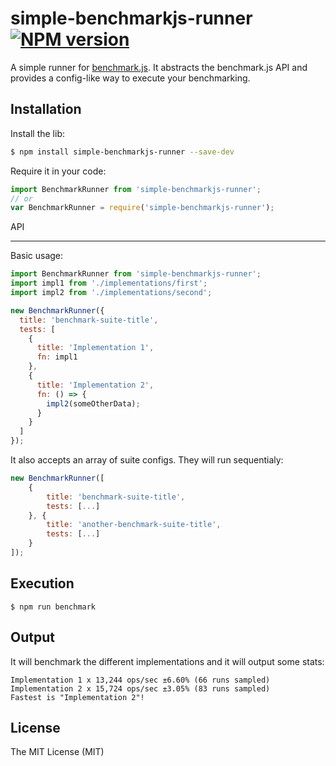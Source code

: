 simple-benchmarkjs-runner [![NPM version](https://badge.fury.io/js/simple-benchmarkjs-runner.svg)](http://badge.fury.io/js/simple-benchmarkjs-runner)
=============

A simple runner for [benchmark.js](https://benchmarkjs.com/). 
It abstracts the benchmark.js API and provides a config-like way to execute your benchmarking.

Installation
------------

Install the lib:

```sh
$ npm install simple-benchmarkjs-runner --save-dev
```

Require it in your code:

```javascript
import BenchmarkRunner from 'simple-benchmarkjs-runner';
// or
var BenchmarkRunner = require('simple-benchmarkjs-runner');
```


API
___

Basic usage:

```javascript
import BenchmarkRunner from 'simple-benchmarkjs-runner';
import impl1 from './implementations/first';
import impl2 from './implementations/second';

new BenchmarkRunner({
  title: 'benchmark-suite-title',
  tests: [
    {
      title: 'Implementation 1',
      fn: impl1
    },
    {
      title: 'Implementation 2',
      fn: () => {
        impl2(someOtherData);
      }
    }
  ]
});
```

It also accepts an array of suite configs. They will run sequentialy:

```javascript
new BenchmarkRunner([
    {
        title: 'benchmark-suite-title',
        tests: [...]
    }, {
        title: 'another-benchmark-suite-title',
        tests: [...]
    }
]);
```

Execution
------------

```
$ npm run benchmark
```

Output
------------

It will benchmark the different implementations and it will output some stats:

```
Implementation 1 x 13,244 ops/sec ±6.60% (66 runs sampled)
Implementation 2 x 15,724 ops/sec ±3.05% (83 runs sampled)
Fastest is "Implementation 2"!
```

License
-------

The MIT License (MIT)

